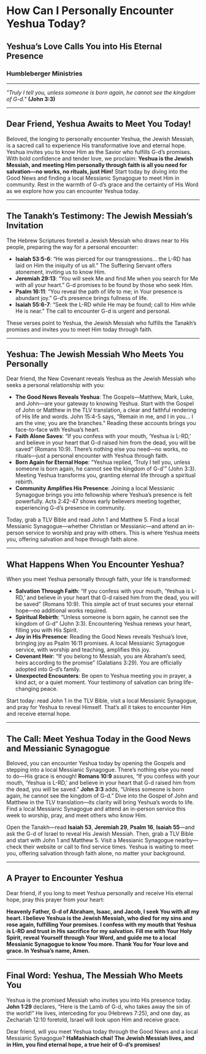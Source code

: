 # How Can I Personally Encounter Yeshua Today?

## Yeshua’s Love Calls You into His Eternal Presence

### Humbleberger Ministries

---

_"Truly I tell you, unless someone is born again, he cannot see the kingdom of G-d."_
**(John 3:3)**

---

## Dear Friend, Yeshua Awaits to Meet You Today!

Beloved, the longing to personally encounter Yeshua, the Jewish Messiah, is a sacred call to experience His transformative love and eternal hope. Yeshua invites you to know Him as the Savior who fulfills G-d’s promises. With bold confidence and tender love, we proclaim: **Yeshua is the Jewish Messiah, and meeting Him personally through faith is all you need for salvation—no works, no rituals, just Him!** Start today by diving into the Good News and finding a local Messianic Synagogue to meet Him in community. Rest in the warmth of G-d’s grace and the certainty of His Word as we explore how you can encounter Yeshua today.

---

## The Tanakh’s Testimony: The Jewish Messiah’s Invitation

The Hebrew Scriptures foretell a Jewish Messiah who draws near to His people, preparing the way for a personal encounter:

- **Isaiah 53:5-6**: “He was pierced for our transgressions… the L-RD has laid on Him the iniquity of us all.” The Suffering Servant offers atonement, inviting us to know Him.
- **Jeremiah 29:13**: “You will seek Me and find Me when you search for Me with all your heart.” G-d promises to be found by those who seek Him.
- **Psalm 16:11**: “You reveal the path of life to me; in Your presence is abundant joy.” G-d’s presence brings fullness of life.
- **Isaiah 55:6-7**: “Seek the L-RD while He may be found; call to Him while He is near.” The call to encounter G-d is urgent and personal.

These verses point to Yeshua, the Jewish Messiah who fulfills the Tanakh’s promises and invites you to meet Him today through faith.

---

## Yeshua: The Jewish Messiah Who Meets You Personally

Dear friend, the New Covenant reveals Yeshua as the Jewish Messiah who seeks a personal relationship with you:

- **The Good News Reveals Yeshua**: The Gospels—Matthew, Mark, Luke, and John—are your gateway to knowing Yeshua. Start with the Gospel of John or Matthew in the TLV translation, a clear and faithful rendering of His life and words. John 15:4-5 says, “Remain in me, and I in you… I am the vine; you are the branches.” Reading these accounts brings you face-to-face with Yeshua’s heart.
- **Faith Alone Saves**: “If you confess with your mouth, ‘Yeshua is L-RD,’ and believe in your heart that G-d raised him from the dead, you will be saved” (Romans 10:9). There’s nothing else you need—no works, no rituals—just a personal encounter with Yeshua through faith.
- **Born Again for Eternal Hope**: “Yeshua replied, ‘Truly I tell you, unless someone is born again, he cannot see the kingdom of G-d’” (John 3:3). Meeting Yeshua transforms you, granting eternal life through a spiritual rebirth.
- **Community Amplifies His Presence**: Joining a local Messianic Synagogue brings you into fellowship where Yeshua’s presence is felt powerfully. Acts 2:42-47 shows early believers meeting together, experiencing G-d’s presence in community.

Today, grab a TLV Bible and read John 1 and Matthew 5. Find a local Messianic Synagogue—whether Christian or Messianic—and attend an in-person service to worship and pray with others. This is where Yeshua meets you, offering salvation and hope through faith alone.

---

## What Happens When You Encounter Yeshua?

When you meet Yeshua personally through faith, your life is transformed:

- **Salvation Through Faith**: “If you confess with your mouth, ‘Yeshua is L-RD,’ and believe in your heart that G-d raised him from the dead, you will be saved” (Romans 10:9). This simple act of trust secures your eternal hope—no additional works required.
- **Spiritual Rebirth**: “Unless someone is born again, he cannot see the kingdom of G-d” (John 3:3). Encountering Yeshua renews your heart, filling you with His Spirit.
- **Joy in His Presence**: Reading the Good News reveals Yeshua’s love, bringing joy as Psalm 16:11 promises. A local Messianic Synagogue service, with worship and teaching, amplifies this joy.
- **Covenant Heir**: “If you belong to Messiah, you are Abraham’s seed, heirs according to the promise” (Galatians 3:29). You are officially adopted into G-d’s family.
- **Unexpected Encounters**: Be open to Yeshua meeting you in prayer, a kind act, or a quiet moment. Your testimony of salvation can bring life-changing peace.

Start today: read John 1 in the TLV Bible, visit a local Messianic Synagogue, and pray for Yeshua to reveal Himself. That’s all it takes to encounter Him and receive eternal hope.

---

## The Call: Meet Yeshua Today in the Good News and Messianic Synagogue

Beloved, you can encounter Yeshua today by opening the Gospels and stepping into a local Messianic Synagogue. There’s nothing else you need to do—His grace is enough! **Romans 10:9** assures, “If you confess with your mouth, ‘Yeshua is L-RD,’ and believe in your heart that G-d raised him from the dead, you will be saved.” **John 3:3** adds, “Unless someone is born again, he cannot see the kingdom of G-d.” Dive into the Gospel of John and Matthew in the TLV translation—its clarity will bring Yeshua’s words to life. Find a local Messianic Synagogue and attend an in-person service this week to worship, pray, and meet others who know Him.

Open the Tanakh—read **Isaiah 53**, **Jeremiah 29**, **Psalm 16**, **Isaiah 55**—and ask the G-d of Israel to reveal His Jewish Messiah. Then, grab a TLV Bible and start with John 1 and Matthew 5. Visit a Messianic Synagogue nearby—check their website or call to find service times. Yeshua is waiting to meet you, offering salvation through faith alone, no matter your background.

---

## A Prayer to Encounter Yeshua

Dear friend, if you long to meet Yeshua personally and receive His eternal hope, pray this prayer from your heart:

**Heavenly Father, G-d of Abraham, Isaac, and Jacob, I seek You with all my heart. I believe Yeshua is the Jewish Messiah, who died for my sins and rose again, fulfilling Your promises. I confess with my mouth that Yeshua is L-RD and trust in His sacrifice for my salvation. Fill me with Your Holy Spirit, reveal Yourself through Your Word, and guide me to a local Messianic Synagogue to know You more. Thank You for Your love and grace. In Yeshua’s name, Amen.**

---

## Final Word: Yeshua, The Messiah Who Meets You

Yeshua is the promised Messiah who invites you into His presence today. **John 1:29** declares, “Here is the Lamb of G-d, who takes away the sin of the world!” He lives, interceding for you (Hebrews 7:25), and one day, as Zechariah 12:10 foretold, Israel will look upon Him and receive grace.

Dear friend, will you meet Yeshua today through the Good News and a local Messianic Synagogue? **HaMashiach chai! The Jewish Messiah lives, and in Him, you find eternal hope, a true heir of G-d’s promises!**